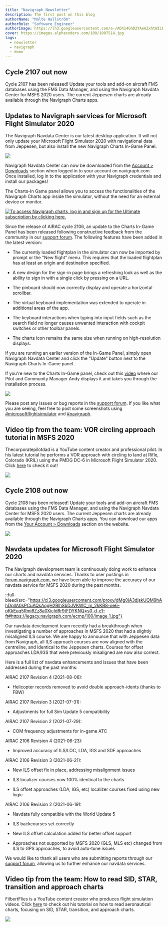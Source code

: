 ```yaml
---
title: "Navigraph Newsletter"
description: The first post on this blog
authorName: "Malte Hallström"
authorRole: "Software Engineer"
authorImage: https://lh3.googleusercontent.com/a-/AOh14GhD2YAeAZxhtWIiPCeSEvmdIlUrHC0uI0xSkY87ug=s96-c
cover: https://images.alphacoders.com/100/1007514.jpg
tags:
  - newsletter
  - navigraph
  - demo
---
```


## Cycle 2107 out now

Cycle 2107 has been released! Update your tools and add-on aircraft FMS databases using the FMS Data Manager, and using the Navigraph Navdata Center for MSFS 2020 users. The current Jeppesen charts are already available through the Navigraph Charts apps.

## Updates to Navigraph services for Microsoft Flight Simulator 2020

The Navigraph Navdata Center is our latest desktop application. It will not only update your Microsoft Flight Simulator 2020 with navigational data from Jeppesen, but also install the new Navigraph Charts In-Game Panel.

![](https://ci6.googleusercontent.com/proxy/Xz_bAgoEPu2GTi1OL_P9S39R8AJhyLcpjrnyhmrM2wy9usAm51cLCe-tC5VIHNuLYKVRn49MD1zL-aLLlP7g1vkKdg=s0-d-e1-ft#https://legacy.navigraph.com/ecmp/99/image_0.png)

Navigraph Navdata Center can now be downloaded from the [Account > Downloads](https://navigraph.com/account/downloads/navdata?utm_source=newsletter&utm_content=link_account_downloads&utm_medium=email&utm_campaign=2107) section when logged in to your account on navigraph.com. Once installed, log in to the application with your Navigraph credentials and install our packages!

The Charts-In Game panel allows you to access the functionalities of the Navigraph Charts app inside the simulator, without the need for an external device or monitor.

[![To access Navigraph charts, log in and sign up for the Ultimate subscription by clicking here.](https://ci5.googleusercontent.com/proxy/LPqw8yjc_JyR6YApOQwOFjhrmOmXh8Ov_gBmt74WcEgS7yx73MMc19NrD2Ta59SRbgbWFn_xX2ba-RpV_oFw3JjzNA=s0-d-e1-ft#https://legacy.navigraph.com/ecmp/99/image_1.jpg)](https://navigraph.com/account/subscription?utm_source=newsletter&utm_medium=email&utm_campaign=2107_1&utm_content=navigraph_home_thumb)

Since the release of AIRAC cycle 2106, an update to the Charts In-Game Panel has been released following constructive feedback from the community in our [support forum](https://navigraph.com/redirect.ashx?url=https%3A%2F%2Fforum.navigraph.com%2F?utm_source=newsletter&utm_medium=email&utm_content=forum_home_link_1&utm_campaign=2107). The following features have been added in the latest version:

- The currently loaded flightplan in the simulator can now be imported by prompt or the "New flight" menu. This requires that the loaded flightplan has at least an origin and destination specified.

- A new design for the sign-in page brings a refreshing look as well as the ability to sign in with a single click by pressing on a URL.

- The pinboard should now correctly display and operate a horizontal scrollbar.

- The virtual keyboard implementation was extended to operate in additional areas of the app.

- The keyboard interactions when typing into input fields such as the search field no longer causes unwanted interaction with cockpit switches or other toolbar panels.

- The charts icon remains the same size when running on high-resolution displays.

If you are running an earlier version of the In-Game Panel, simply open Navigraph Navdata Center and click the "Update" button next to the Navigraph Charts In-Game panel.

If you're new to the Charts In-Game panel, check out this [video](https://navigraph.com/redirect.ashx?url=https%3A%2F%2Fyoutu.be%2F-DcXGHSIvcY?utm_source=newsletter&utm_medium=email&utm_content=yt_charts_ingame_panel_link&utm_campaign=2107) where our Pilot and Community Manager Andy displays it and takes you through the installation process.

[![](https://ci5.googleusercontent.com/proxy/AYwA4A40OzxExdDu-laC3udQ0HIi1xoEyjWZ78XKHYdLQmBpeI97upHqysinfKoZCLDgaRPX8L71jLglT9xiZWbz7Q=s0-d-e1-ft#https://legacy.navigraph.com/ecmp/99/image_2.jpg)](https://navigraph.com/redirect.ashx?url=https%3A%2F%2Fyoutu.be%2F-DcXGHSIvcY?utm_source=newsletter&utm_medium=email&utm_content=yt_charts_ingame_panel_thumb&utm_campaign=2107)

Please post any issues or bug reports in the [support forum](https://navigraph.com/redirect.ashx?url=https%3A%2F%2Fforum.navigraph.com%2F?utm_source=newsletter&utm_medium=email&utm_content=forum_home_link_2&utm_campaign=2107). If you like what you are seeing, feel free to post some screenshots using [#microsoftflightsimulator](https://navigraph.com/redirect.ashx?url=https%3A%2F%2Fwww.facebook.com%2Fhashtag%2Fmicrosoftflightsimulator?utm_source=newsletter&utm_medium=email&utm_content=social_tag_link_fb&utm_campaign=2107) and [#navigraph](https://navigraph.com/redirect.ashx?url=https%3A%2F%2Ftwitter.com%2Fsearch%3Fq%3D%2523navigraph&utm_source=newsletter&utm_medium=email&utm_content=social_tag_link_tw&utm_campaign=2107).

## Video tip from the team: VOR circling approach tutorial in MSFS 2020

Thecorporatepilotdad is a YouTube content creator and professional pilot. In his latest tutorial he performs a VOR approach with circling to land at Rifle, Colorado (KRIL) using the PMDG DC-6 in Microsoft Flight Simulator 2020. Click [here](https://navigraph.com/redirect.ashx?url=https%3A%2F%2Fwww.youtube.com%2Fwatch%3Fv%3DVcogqaWc-LA?utm_source=newsletter&utm_medium=email&utm_content=yt_thecorporatepilotdad_vorcircling_link&utm_campaign=2107) to check it out!

[![](https://ci5.googleusercontent.com/proxy/JwTGQV9sAT1bnLLUC3zWtRfCs6V_pvsX3gKPsJ1tg183jMYUeOKDQZe3ly5UMWSpy7L8hj73U_7dvgXVng43X6ZjCQ=s0-d-e1-ft#https://legacy.navigraph.com/ecmp/99/image_3.jpg)](https://navigraph.com/redirect.ashx?url=https%3A%2F%2Fwww.youtube.com%2Fwatch%3Fv%3DVcogqaWc-LA?utm_source=newsletter&utm_medium=email&utm_content=yt_thecorporatepilotdad_vorcircling_thumb&utm_campaign=2107)

## Cycle 2108 out now

Cycle 2108 has been released! Update your tools and add-on aircraft FMS databases using the FMS Data Manager, and using the Navigraph Navdata Center for MSFS 2020 users. The current Jeppesen charts are already available through the Navigraph Charts apps. You can download our apps from the [Your Account > Downloads](https://navigraph.com/account?utm_source=newsletter&utm_medium=email&utm_content=link_account_downloads&utm_campaign=2108_2) section on the website.

![](https://ci3.googleusercontent.com/proxy/c1LI9kso2Qrl8A_T3ZDfSmI1JTLHizydzUB0e5uA_1WCIX37pWkLVY0CP1cXQHgUdZFemtIsEQuPg9gHh76XgllQOgg=s0-d-e1-ft#https://legacy.navigraph.com/ecmp/100/image_0.jpg)

## Navdata updates for Microsoft Flight Simulator 2020

The Navigraph development team is continuously doing work to enhance our charts and navdata services. Thanks to user postings in [forum.navigraph.com](https://navigraph.com/redirect.ashx?url=https%3A%2F%2Fforum.navigraph.com%2F?utm_source=newsletter&utm_medium=email&utm_content=forum_home_link_1&utm_campaign=2108), we have been able to improve the accuracy of our navdata service for MSFS 2020 during the past months.

::full-bleed{src="https://ci3.googleusercontent.com/proxy/dMg0jA3djskUQM9hAhDplIA0sPCuAQsAogH2BlhSbDJVKWC_m_2kKB8-oe6-pKkEuq5Rmi6Zz8a0XicId6r9tFDYKNQ=s0-d-e1-ft#https://legacy.navigraph.com/ecmp/100/image_1.jpg"}

Our navdata development team recently had a breakthrough when investigating a number of approaches in MSFS 2020 that had a slightly misaligned ILS course. We are happy to announce that with Jeppesen data from Navigraph, all ILS approach courses are now aligned with the centreline, and identical to the Jeppesen charts. Courses for offset approaches LDA/IGS that were previously misaligned are now also correct.

Here is a full list of navdata enhancements and issues that have been addressed during the past months:

AIRAC 2107 Revision 4 (2021-08-06):

- Helicopter records removed to avoid double approach-idents (thanks to FBW)

AIRAC 2107 Revision 3 (2021-07-31):

- Adjustments for full Sim Update 5 compatibility

AIRAC 2107 Revision 2 (2021-07-29):

- COM frequency adjustments for in-game ATC

AIRAC 2106 Revision 4 (2021-06-23):

- Improved accuracy of ILS/LOC, LDA, IGS and SDF approaches

AIRAC 2106 Revision 3 (2021-06-21):

- New ILS offset fix in place, addressing misalignment issues

- ILS localizer courses now 100% identical to the charts

- ILS offset approaches (LDA, IGS, etc) localizer courses fixed using new logic

AIRAC 2106 Revision 2 (2021-06-19):

- Navdata fully compatible with the World Update 5

- ILS backcourses set correctly

- New ILS offset calculation added for better offset support

- Approaches not supported by MSFS 2020 (GLS, MLS etc) changed from ILS to GPS approaches, to avoid auto-tune issues

We would like to thank all users who are submitting reports through our [support forum](https://navigraph.com/redirect.ashx?url=https%3A%2F%2Fforum.navigraph.com%2F?utm_source=newsletter&utm_medium=email&utm_content=forum_home_link_2&utm_campaign=2108), allowing us to further enhance our navdata services.

## Video tip from the team: How to read SID, STAR, transition and approach charts

FilbertFlies is a YouTube content creator who produces flight simulation videos. Click [here](https://navigraph.com/redirect.ashx?url=https%3A%2F%2Fwww.youtube.com%2Fwatch%3Fv%3DU5PFBQY9TPM?utm_source=newsletter&utm_medium=email&utm_content=yt_filbertflies_charts_tutorial_link&utm_campaign=2108) to check out his tutorial on how to read aeronautical charts, focusing on SID, STAR, transition, and approach charts.

[![](https://ci4.googleusercontent.com/proxy/bcsqkppFQO9qbcxN8Zit_ptuVx86R5dhgxzidv1JxiGC2DOwtK6EDTpZT-rESc8cUKWWVEsLh-oGjoaNR2uG1rKoHmQ=s0-d-e1-ft#https://legacy.navigraph.com/ecmp/100/image_2.jpg)](https://navigraph.com/redirect.ashx?url=https%3A%2F%2Fwww.youtube.com%2Fwatch%3Fv%3DU5PFBQY9TPM?utm_source=newsletter&utm_medium=email&utm_content=yt_filbertflies_charts_tutorial_thumb&utm_campaign=2108)
